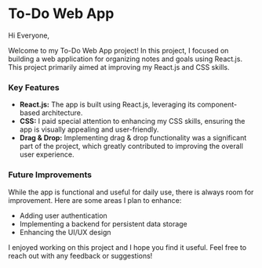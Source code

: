 # To-Do Web App

Hi Everyone,

Welcome to my To-Do Web App project! In this project, I focused on building a web application for organizing notes and goals using React.js. This project primarily aimed at improving my React.js and CSS skills.

### Key Features
- **React.js:** The app is built using React.js, leveraging its component-based architecture.
- **CSS:** I paid special attention to enhancing my CSS skills, ensuring the app is visually appealing and user-friendly.
- **Drag & Drop:** Implementing drag & drop functionality was a significant part of the project, which greatly contributed to improving the overall user experience.

### Future Improvements
While the app is functional and useful for daily use, there is always room for improvement. Here are some areas I plan to enhance:
- Adding user authentication
- Implementing a backend for persistent data storage
- Enhancing the UI/UX design

I enjoyed working on this project and I hope you find it useful. Feel free to reach out with any feedback or suggestions!

